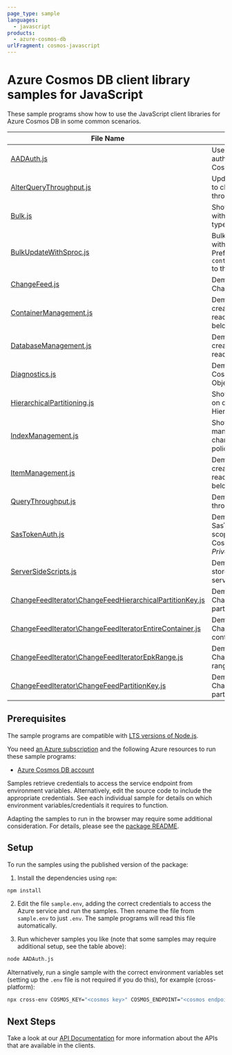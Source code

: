 ```yaml
---
page_type: sample
languages:
  - javascript
products:
  - azure-cosmos-db
urlFragment: cosmos-javascript
---
```


# Azure Cosmos DB client library samples for JavaScript

These sample programs show how to use the JavaScript client libraries for Azure Cosmos DB in some common scenarios.

| **File Name**                                                                                                     | **Description**                                                                                     |
| ----------------------------------------------------------------------------------------------------------------- | --------------------------------------------------------------------------------------------------- |
| [AADAuth.js][aadauth]                                                                                             | Uses AAD credentials to authenticate with the CosmosClient.                                         |
| [AlterQueryThroughput.js][alterquerythroughput]                                                                   | Updates a container offer to change query throughput.                                               |
| [Bulk.js][bulk]                                                                                                   | Shows a simple bulk call with each BulkOperation type.                                              |
| [BulkUpdateWithSproc.js][bulkupdatewithsproc]                                                                     | Bulk Updates documents with a Stored Procedure. Prefer `container.items().bulk()` to this behavior. |
| [ChangeFeed.js][changefeed]                                                                                       | Demonstrates using a ChangeFeed.                                                                    |
| [ContainerManagement.js][containermanagement]                                                                     | Demonstrates container create, read, delete and reading all containers belonging to a database.     |
| [DatabaseManagement.js][databasemanagement]                                                                       | Demonstrates database create, read, delete and reading all databases.                               |
| [Diagnostics.js][diagnostics]                                                                                     | Demonstrates usage of CosmosDiagnostic Object.                                                      |
| [HierarchicalPartitioning.js][hierarchicalpartitioning]                                                           | Shows various operations on containers with Hierarchical Partitioning.                              |
| [IndexManagement.js][indexmanagement]                                                                             | Shows various ways to manage indexing items or changing container index policies.                   |
| [ItemManagement.js][itemmanagement]                                                                               | Demonstrates item creation, read, delete and reading all items belonging to a container.            |
| [QueryThroughput.js][querythroughput]                                                                             | Demonstrates query throughput scenarios.                                                            |
| [SasTokenAuth.js][sastokenauth]                                                                                   | Demonstrates using SasTokens for granting scoped access to Cosmos resources. _Private feature_      |
| [ServerSideScripts.js][serversidescripts]                                                                         | Demonstrates using stored procedures for server side run functions                                  |
| [ChangeFeedIterator\ChangeFeedHierarchicalPartitionKey.js][changefeediterator_changefeedhierarchicalpartitionkey] | Demonstrates using a ChangeFeed for a partition key                                                 |
| [ChangeFeedIterator\ChangeFeedIteratorEntireContainer.js][changefeediterator_changefeediteratorentirecontainer]   | Demonstrates using a ChangeFeed for entire container                                                |
| [ChangeFeedIterator\ChangeFeedIteratorEpkRange.js][changefeediterator_changefeediteratorepkrange]                 | Demonstrates using a ChangeFeed for an epk range                                                    |
| [ChangeFeedIterator\ChangeFeedPartitionKey.js][changefeediterator_changefeedpartitionkey]                         | Demonstrates using a ChangeFeed for a partition key                                                 |

## Prerequisites

The sample programs are compatible with [LTS versions of Node.js](https://github.com/nodejs/release#release-schedule).

You need [an Azure subscription][freesub] and the following Azure resources to run these sample programs:

- [Azure Cosmos DB account][createinstance_azurecosmosdbaccount]

Samples retrieve credentials to access the service endpoint from environment variables. Alternatively, edit the source code to include the appropriate credentials. See each individual sample for details on which environment variables/credentials it requires to function.

Adapting the samples to run in the browser may require some additional consideration. For details, please see the [package README][package].

## Setup

To run the samples using the published version of the package:

1. Install the dependencies using `npm`:

```bash
npm install
```

2. Edit the file `sample.env`, adding the correct credentials to access the Azure service and run the samples. Then rename the file from `sample.env` to just `.env`. The sample programs will read this file automatically.

3. Run whichever samples you like (note that some samples may require additional setup, see the table above):

```bash
node AADAuth.js
```

Alternatively, run a single sample with the correct environment variables set (setting up the `.env` file is not required if you do this), for example (cross-platform):

```bash
npx cross-env COSMOS_KEY="<cosmos key>" COSMOS_ENDPOINT="<cosmos endpoint>" COSMOS_CONTAINER="<cosmos container>" node AADAuth.js
```

## Next Steps

Take a look at our [API Documentation][apiref] for more information about the APIs that are available in the clients.

[aadauth]: https://github.com/Azure/azure-sdk-for-js/blob/main/sdk/cosmosdb/cosmos/samples/v4/javascript/AADAuth.js
[alterquerythroughput]: https://github.com/Azure/azure-sdk-for-js/blob/main/sdk/cosmosdb/cosmos/samples/v4/javascript/AlterQueryThroughput.js
[bulk]: https://github.com/Azure/azure-sdk-for-js/blob/main/sdk/cosmosdb/cosmos/samples/v4/javascript/Bulk.js
[bulkupdatewithsproc]: https://github.com/Azure/azure-sdk-for-js/blob/main/sdk/cosmosdb/cosmos/samples/v4/javascript/BulkUpdateWithSproc.js
[changefeed]: https://github.com/Azure/azure-sdk-for-js/blob/main/sdk/cosmosdb/cosmos/samples/v4/javascript/ChangeFeed.js
[containermanagement]: https://github.com/Azure/azure-sdk-for-js/blob/main/sdk/cosmosdb/cosmos/samples/v4/javascript/ContainerManagement.js
[databasemanagement]: https://github.com/Azure/azure-sdk-for-js/blob/main/sdk/cosmosdb/cosmos/samples/v4/javascript/DatabaseManagement.js
[diagnostics]: https://github.com/Azure/azure-sdk-for-js/blob/main/sdk/cosmosdb/cosmos/samples/v4/javascript/Diagnostics.js
[hierarchicalpartitioning]: https://github.com/Azure/azure-sdk-for-js/blob/main/sdk/cosmosdb/cosmos/samples/v4/javascript/HierarchicalPartitioning.js
[indexmanagement]: https://github.com/Azure/azure-sdk-for-js/blob/main/sdk/cosmosdb/cosmos/samples/v4/javascript/IndexManagement.js
[itemmanagement]: https://github.com/Azure/azure-sdk-for-js/blob/main/sdk/cosmosdb/cosmos/samples/v4/javascript/ItemManagement.js
[querythroughput]: https://github.com/Azure/azure-sdk-for-js/blob/main/sdk/cosmosdb/cosmos/samples/v4/javascript/QueryThroughput.js
[sastokenauth]: https://github.com/Azure/azure-sdk-for-js/blob/main/sdk/cosmosdb/cosmos/samples/v4/javascript/SasTokenAuth.js
[serversidescripts]: https://github.com/Azure/azure-sdk-for-js/blob/main/sdk/cosmosdb/cosmos/samples/v4/javascript/ServerSideScripts.js
[changefeediterator_changefeedhierarchicalpartitionkey]: https://github.com/Azure/azure-sdk-for-js/blob/main/sdk/cosmosdb/cosmos/samples/v4/javascript/ChangeFeedIterator/ChangeFeedHierarchicalPartitionKey.js
[changefeediterator_changefeediteratorentirecontainer]: https://github.com/Azure/azure-sdk-for-js/blob/main/sdk/cosmosdb/cosmos/samples/v4/javascript/ChangeFeedIterator/ChangeFeedIteratorEntireContainer.js
[changefeediterator_changefeediteratorepkrange]: https://github.com/Azure/azure-sdk-for-js/blob/main/sdk/cosmosdb/cosmos/samples/v4/javascript/ChangeFeedIterator/ChangeFeedIteratorEpkRange.js
[changefeediterator_changefeedpartitionkey]: https://github.com/Azure/azure-sdk-for-js/blob/main/sdk/cosmosdb/cosmos/samples/v4/javascript/ChangeFeedIterator/ChangeFeedPartitionKey.js
[apiref]: https://docs.microsoft.com/javascript/api/@azure/cosmos
[freesub]: https://azure.microsoft.com/free/
[createinstance_azurecosmosdbaccount]: https://docs.microsoft.com/azure/cosmos-db/how-to-manage-database-account#create-an-account
[package]: https://github.com/Azure/azure-sdk-for-js/tree/main/sdk/cosmosdb/cosmos/README.md
